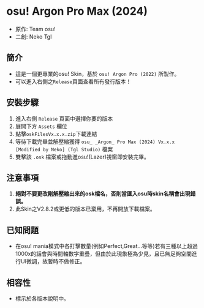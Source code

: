 # osu! Argon Pro Max (2024)
- 原作: Team osu!
- 二創: Neko Tgl
## 簡介
- 這是一個更專業的osu! Skin，基於 `osu! Argon Pro (2022)` 所製作。
- 可以進入右側之`Release`頁面查看所有發行版本！
## 安裝步驟
1. 進入右側 `Release` 頁面中選擇你要的版本
2. 展開下方 `Assets` 欄位
3. 點擊`oskFilesVx.x.x.zip`下載連結
4. 等待下載完畢並解壓縮獲得 `osu_ _Argon_ Pro Max (2024) Vx.x.x [Modified by Neko] (Tgl Studio)` 檔案
5. 雙擊該 `.osk` 檔案或拖動進osu!(Lazer)視窗即安裝完畢。
## 注意事項
1. **絕對不要更改剛解壓縮出來的osk檔名，否則當匯入osu時skin名稱會出現錯誤。**
2. 此Skin之V2.8.2或更低的版本已棄用，不再開放下載檔案。
## 已知問題
- 在osu! mania模式中各打擊數量(例如Perfect,Great...等等)若有三種以上超過1000x的話會與時間軸數字重疊，但由於此現象極為少見，且已無足夠空間進行UI微調，故暫時不做修正。
## 相容性
- 標示於各版本說明中。
